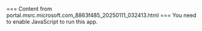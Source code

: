 === Content from portal.msrc.microsoft.com_8863f485_20250111_032413.html ===
You need to enable JavaScript to run this app.
